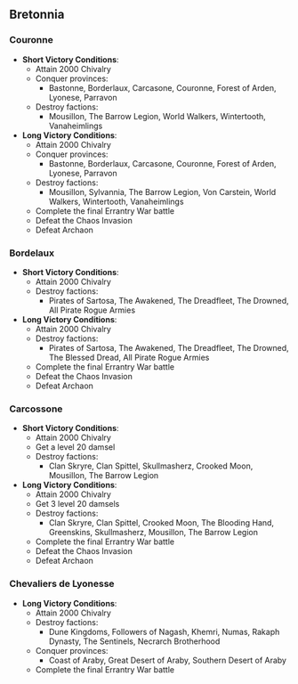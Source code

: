 ## Bretonnia

### Couronne

* **Short Victory Conditions**:
	* Attain 2000 Chivalry
	* Conquer provinces:
	    * Bastonne, Borderlaux, Carcasone, Couronne, Forest of Arden, Lyonese, Parravon 
	* Destroy factions: 
	    * Mousillon, The Barrow Legion, World Walkers, Wintertooth, Vanaheimlings
* **Long Victory Conditions**:
	* Attain 2000 Chivalry
	* Conquer provinces:
	    * Bastonne, Borderlaux, Carcasone, Couronne, Forest of Arden, Lyonese, Parravon 
	* Destroy factions: 
	    * Mousillon, Sylvannia, The Barrow Legion, Von Carstein, World Walkers, Wintertooth, Vanaheimlings
	* Complete the final Errantry War battle
    * Defeat the Chaos Invasion
    * Defeat Archaon

### Bordelaux

* **Short Victory Conditions**:
	* Attain 2000 Chivalry
	* Destroy factions:
	    * Pirates of Sartosa, The Awakened, The Dreadfleet, The Drowned, All Pirate Rogue Armies
* **Long Victory Conditions**:
	* Attain 2000 Chivalry
	* Destroy factions:
	    * Pirates of Sartosa, The Awakened, The Dreadfleet, The Drowned, The Blessed Dread, All Pirate Rogue Armies
	* Complete the final Errantry War battle
    * Defeat the Chaos Invasion
    * Defeat Archaon

### Carcossone

* **Short Victory Conditions**:
	* Attain 2000 Chivalry
    * Get a level 20 damsel
	* Destroy factions:
	    - Clan Skryre, Clan Spittel, Skullmasherz, Crooked Moon, Mousillon, The Barrow Legion
* **Long Victory Conditions**:
	* Attain 2000 Chivalry
	* Get 3 level 20 damsels
	* Destroy factions:
	    - Clan Skryre, Clan Spittel, Crooked Moon, The Blooding Hand, Greenskins, Skullmasherz, Mousillon, The Barrow 
	    Legion
	* Complete the final Errantry War battle
    * Defeat the Chaos Invasion
    * Defeat Archaon

### Chevaliers de Lyonesse

* **Long Victory Conditions**:
	* Attain 2000 Chivalry
	* Destroy factions:
	    * Dune Kingdoms, Followers of Nagash, Khemri, Numas, Rakaph Dynasty, The Sentinels, Necrarch Brotherhood
	* Conquer provinces:
	    * Coast of Araby, Great Desert of Araby, Southern Desert of Araby
	* Complete the final Errantry War battle
